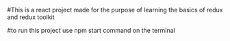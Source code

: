 #This is a react project made for the purpose of learning the basics of redux and redux toolkit

#to run this project use npm start command on the terminal
